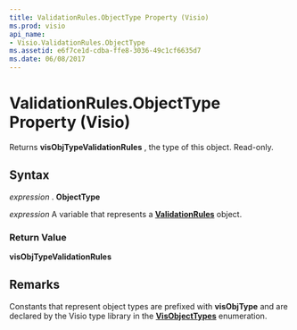 ```yaml
---
title: ValidationRules.ObjectType Property (Visio)
ms.prod: visio
api_name:
- Visio.ValidationRules.ObjectType
ms.assetid: e6f7ce1d-cdba-ffe8-3036-49c1cf6635d7
ms.date: 06/08/2017
---
```



# ValidationRules.ObjectType Property (Visio)

Returns  **visObjTypeValidationRules** , the type of this object. Read-only.


## Syntax

 _expression_ . **ObjectType**

 _expression_ A variable that represents a **[ValidationRules](Visio.ValidationRules.md)** object.


### Return Value

 **visObjTypeValidationRules**


## Remarks

Constants that represent object types are prefixed with  **visObjType** and are declared by the Visio type library in the **[VisObjectTypes](Visio.VisObjectTypes.md)** enumeration.


